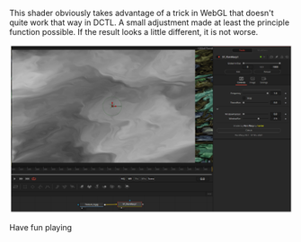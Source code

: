 

<!-- +++ DO NOT REMOVE THIS COMMENT +++ DO NOT ADD OR EDIT ANY TEXT BEFORE THIS LINE +++ IT WOULD BE A REALLY BAD IDEA +++ -->

This shader obviously takes advantage of a trick in WebGL that doesn't quite work that way in DCTL. A small adjustment made at least the principle function possible. If the result looks a little different, it is not worse.

[![FbmWarp](FbmWarp_screenshot.png)](FbmWarp.fuse)



Have fun playing

<!-- +++ DO NOT REMOVE THIS COMMENT +++ DO NOT EDIT ANY TEXT THAT COMES AFTER THIS LINE +++ TRUST ME: JUST DON'T DO IT +++ -->

